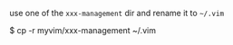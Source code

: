 use one of the ```xxx-management``` dir and rename it to ```~/.vim```

  $ cp -r myvim/xxx-management ~/.vim
